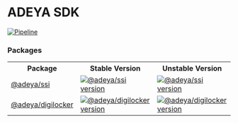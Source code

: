 # ADEYA SDK

[![Pipeline](https://github.com/credebl/adeya-sdk/actions/workflows/pipeline.yaml/badge.svg?branch=main)](https://github.com/credebl/adeya-sdk/actions/workflows/pipeline.yaml)

### Packages

<table>
  <tr>
    <th><b>Package</b></th>
    <th><b>Stable Version</b></th>
    <th><b>Unstable Version</b></th>
  </tr>
  <tr>
    <td><a href="https://github.com/credebl/adeya-sdk/tree/main/packages/ssi">@adeya/ssi</a></td>
    <td>
      <a href="https://npmjs.com/package/@adeya/ssi">
        <img alt="@adeya/ssi version" src="https://img.shields.io/npm/v/@adeya/ssi.svg"/>
      </a>
    </td>
    <td>
      <a href="https://npmjs.com/package/@adeya/ssi">
        <img alt="@adeya/ssi version" src="https://img.shields.io/npm/v/@adeya/ssi/alpha.svg"/>
      </a>
    </td>
  </tr>
  <tr>
    <td><a href="https://github.com/credebl/adeya-sdk/tree/main/packages/digilocker">@adeya/digilocker</a></td>
    <td>
      <a href="https://www.npmjs.com/package/@adeya/digilocker">
        <img alt="@adeya/digilocker version" src="https://img.shields.io/npm/v/@adeya/digilocker.svg"/>
      </a>
    </td>
    <td>
      <a href="https://www.npmjs.com/package/@adeya/digilocker">
        <img alt="@adeya/digilocker version" src="https://img.shields.io/npm/v/@adeya/digilocker/alpha.svg"/>
      </a>
    </td>
  </tr>
</table>
